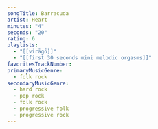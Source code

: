 ```yaml
---
songTitle: Barracuda
artist: Heart
minutes: "4"
seconds: "20"
rating: 6
playlists:
  - "[[virāgō]]"
  - "[[first 30 seconds mini melodic orgasms]]"
favoritesTrackNumber:
primaryMusicGenre:
  - folk rock
secondaryMusicGenre:
  - hard rock
  - pop rock
  - folk rock
  - progressive folk
  - progressive rock
---
```

